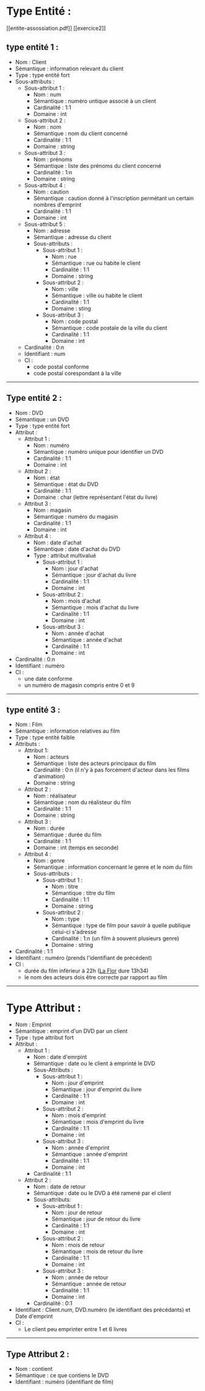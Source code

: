 # Type Entité :

[[entite-assossiation.pdf]]
[[exercice2]]
## type entité 1 :
* Nom : Client
* Sémantique : information relevant du client 
* Type : type entité fort
* Sous-attributs : 
    * Sous-attribut 1 :
        * Nom : num
        * Sémantique : numéro untique associé à un client 
        * Cardinalité : 1:1
        * Domaine : int
    * Sous-attribut 2 : 
        * Nom : nom 
        * Sémantique : nom du client concerné 
        * Cardinalité : 1:1
        * Domaine : string
    * Sous-attribut 3 :
        * Nom : prénoms 
        * Sémantique : liste des prénoms du client concerné
        * Cardinalité : 1:n
        * Domaine : string 
    * Sous-attribut 4 :
        * Nom : caution
        * Sémantique : caution donné à l'inscription permétant un certain nombres d'emprint 
        * Cardinalité : 1:1
        * Domaine : int
    * Sous-attribut 5 :
        * Nom : adresse 
        * Sémantique : adresse du client 
        * Sous-attributs :
            * Sous-attribut 1 :
                * Nom : rue 
                * Sémantique : rue ou habite le client 
                * Cardinalité : 1:1
                * Domaine : string
            * Sous-attribut 2 : 
                * Nom : ville 
                * Sémantique : ville ou habite le client 
                * Cardinalité : 1:1
                * Domaine : sting 
            * Sous-attribut 3 :  
                * Nom : code postal
                * Sémantique : code postale de la ville du client 
                * Cardinalité : 1:1
                * Domaine : int
    * Cardinalité : 0:n
    * Identifiant : num
    * CI : 
        * code postal conforme   
        * code postal corespondant à la ville 

---
## Type entité 2 : 
* Nom : DVD
* Sémantique : un DVD
* Type : type entité fort 
* Attribut :
    * Attribut 1 :
        * Nom : numéro
        * Sémantique : numéro unique pour identifier un DVD
        * Cardinalité : 1:1
        * Domaine : int
    * Attribut 2 :
        * Nom : état 
        * Sémantique : état du DVD 
        * Cardinalité : 1:1
        * Domaine : char (lettre représentant l'état du livre)
    * Attribut 3 :
        * Nom : magasin
        * Sémantique : numéro du magasin 
        * Cardinalité : 1:1
        * Domaine : int 
    * Attribut 4 :
        * Nom : date d'achat 
        * Sémantique : date d'achat du DVD
        * Type : attribut multivalué
            * Sous-attribut 1 : 
                * Nom : jour d'achat 
                * Sémantique : jour d'achat du livre 
                * Cardinalité : 1:1
                * Domaine : int
            * Sous-attribut 2 :
                * Nom : mois d'achat 
                * Sémantique : mois d'achat du livre 
                * Cardinalité : 1:1
                * Domaine : int
            * Sous-attribut 3 :
                * Nom : année d'achat 
                * Sémantique : année d'achat 
                * Cardinalité : 1:1
                * Domaine : int
* Cardinalité : 0:n
* Identifiant : numéro
* CI : 
    * une date conforme 
    * un numéro de magasin compris entre 0 et 9 

---
## type entité 3 : 
* Nom : Film
* Sémantique : information relatives au film 
* Type : type entité faible 
* Attributs : 
    * Attribut 1:
        * Nom : acteurs 
        * Sémantique : liste des acteurs principaux du film
        * Cardinalité : 0:n (il n'y à pas forcément d'acteur dans les films d'animation)
        * Domaine : string
    * Attribut 2 :
        * Nom : réalisateur
        * Sémantique : nom du réalisteur du film
        * Cardinalité : 1:1
        * Domaine : string
    * Attribut 3 : 
        * Nom : durée 
        * Sémantique : durée du film
        * Cardinalité : 1:1
        * Domaine : int (temps en seconde)
    * Attribut 4 :
        * Nom : genre
        * Sémantique : information concernant le genre et le nom du film
        * Sous-attributs :
            * Sous-attribut 1 :
                * Nom : titre 
                * Sémantique : titre du film
                * Cardinalité : 1:1
                * Domaine : string 
            * Sous-attribut 2 :
                * Nom : type 
                * Sémantique : type de film pour savoir à quelle publique celui-ci s'adresse
                * Cardinalité : 1:n (un film à souvent plusieurs genre)
                * Domaine : string
* Cardinalité : 1:1
* Identifiant : numéro (prends l'identifiant de précédent)
* CI : 
    * durée du film infèrieur à 22h ([La Flor](https://fr.wikipedia.org/wiki/La_flor) dure 13h34)
    * le nom des acteurs dois être correcte par rapport au film 


---
# Type Attribut : 

* Nom : Emprint 
* Sémantique : emprint d'un DVD par un client 
* Type : type attribut fort 
* Attribut :
    * Attribut 1 :
        * Nom : date d'emrpint 
        * Sémantique : date ou le client à emprinté le DVD
        * Sous-Attributs :
            * Sous-attribut 1 : 
                * Nom : jour d'emprint 
                * Sémantique : jour d'emprint du livre 
                * Cardinalité : 1:1
                * Domaine : int
            * Sous-attribut 2 :
                * Nom : mois d'emprint 
                * Sémantique : mois d'emprint du livre 
                * Cardinalité : 1:1
                * Domaine : int
            * Sous-attribut 3 :
                * Nom : année d'emprint 
                * Sémantique : année d'emprint 
                * Cardinalité : 1:1
                * Domaine : int
        * Cardinalité : 1:1
    * Attribut 2 :
        * Nom : date de retour
        * Sémantique : date ou le DVD à été ramené par el client 
        * Sous-attributs:
           * Sous-attribut 1 : 
                * Nom : jour de retour 
                * Sémantique : jour de retour du livre 
                * Cardinalité : 1:1
                * Domaine : int
            * Sous-attribut 2 :
                * Nom : mois de retour 
                * Sémantique : mois de retour du livre 
                * Cardinalité : 1:1
                * Domaine : int
            * Sous-attribut 3 :
                * Nom : année de retour 
                * Sémantique : année de retour 
                * Cardinalité : 1:1
                * Domaine : int
        * Cardinalité : 0:1
* Identifiant : Client.num, DVD.numéro (le identifiant des précédants) et Date d'emprint
* CI : 
    * Le client peu emprinter entre 1 et 6 livres  
---
## Type Attribut 2 :
* Nom : contient 
* Sémantique : ce que contiens le DVD 
* Identifiant : numéro (identifiant de film)

